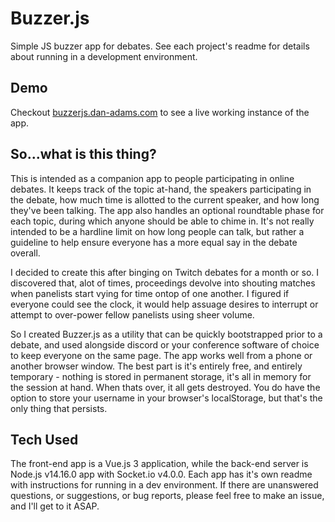# Buzzer.js

Simple JS buzzer app for debates.  See each project's readme for details about running in a development environment.

## Demo

Checkout [buzzerjs.dan-adams.com](https://buzzerjs.dan-adams.com) to see a live working instance of the app.

## So...what is this thing?

This is intended as a companion app to people participating in online debates. It keeps track of the topic at-hand, the speakers participating in the debate, how much time is allotted to the current speaker, and how long they've been talking. The app also handles an optional roundtable phase for each topic, during which anyone should be able to chime in. It's not really intended to be a hardline limit on how long people can talk, but rather a guideline to help ensure everyone has a more equal say in the debate overall.

I decided to create this after binging on Twitch debates for a month or so. I discovered that, alot of times, proceedings devolve into shouting matches when panelists start vying for time ontop of one another. I figured if everyone could see the clock, it would help assuage desires to interrupt or attempt to over-power fellow panelists using sheer volume.

So I created Buzzer.js as a utility that can be quickly bootstrapped prior to a debate, and used alongside discord or your conference software of choice to keep everyone on the same page. The app works well from a phone or another browser window. The best part is it's entirely free, and entirely temporary - nothing is stored in permanent storage, it's all in memory for the session at hand. When thats over, it all gets destroyed. You do have the option to store your username in your browser's localStorage, but that's the only thing that persists.


## Tech Used

The front-end app is a Vue.js 3 application, while the back-end server is Node.js v14.16.0 app with Socket.io v4.0.0.  Each app has it's own readme with instructions for running in a dev environment.  If there are unanswered questions, or suggestions, or bug reports, please feel free to make an issue, and I'll get to it ASAP.
